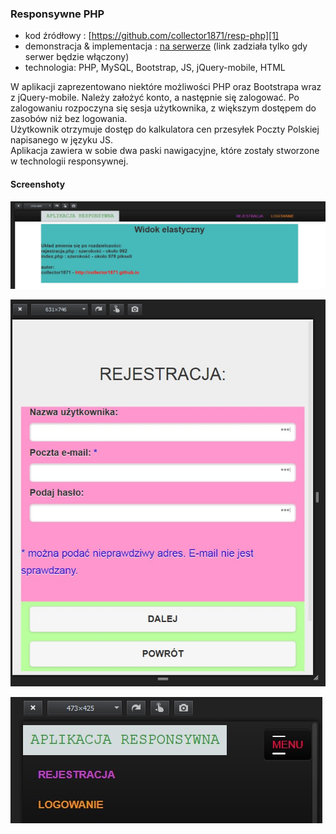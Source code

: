 ### Responsywne PHP

* kod źródłowy :
[https://github.com/collector1871/resp-php][1]
* demonstracja & implementacja : [na serwerze][2]
(link zadziała tylko gdy serwer będzie włączony)
* technologia: PHP, MySQL, Bootstrap, JS, jQuery-mobile, HTML

W aplikacji zaprezentowano niektóre możliwości PHP oraz Bootstrapa wraz z jQuery-mobile. Należy założyć konto, a następnie się zalogować. Po zalogowaniu rozpoczyna się sesja użytkownika, z większym dostępem do zasobów niż bez logowania.<br>
Użytkownik otrzymuje dostęp do kalkulatora cen przesyłek Poczty Polskiej napisanego w języku JS.<br>
Aplikacja zawiera w sobie dwa paski nawigacyjne, które zostały stworzone w technologii responsywnej.

[1]: https://github.com/collector1871/resp-php
[2]: http://collector1871.uk.to/projekty/resp-php/

#### Screenshoty

![Start](https://raw.githubusercontent.com/collector1871/resp-php/master/respphp001.jpg)

![rejestracja](https://raw.githubusercontent.com/collector1871/resp-php/master/respphp002.jpg)

![responsywne menu](https://raw.githubusercontent.com/collector1871/resp-php/master/respphp003.jpg)
